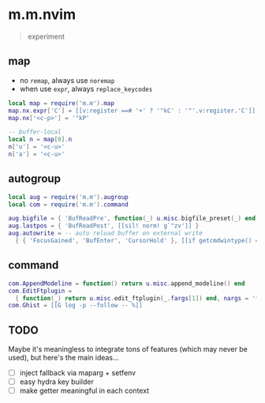 # m.m.nvim
> experiment

## map
* no `remap`, always use `noremap`
* when use `expr`, always `replace_keycodes`

```lua
local map = require('m.m').map
map.nx.expr['C'] = [[v:register ==# '+' ? '"kC' : '"'.v:register.'C']]
map.nx['<c-p>'] = '"kP'

-- buffer-local
local n = map[0].n
n['u'] = '<c-u>'
n['a'] = '<c-u>'
```

## autogroup
```lua
local aug = require('m.m').augroup
local com = require('m.m').command

aug.bigfile = { 'BufReadPre', function(_) u.misc.bigfile_preset(_) end }
aug.lastpos = { 'BufReadPost', [[sil! norm! g`"zv']] }
aug.autowrite = -- auto reload buffer on external write
  { { 'FocusGained', 'BufEnter', 'CursorHold' }, [[if getcmdwintype() == ''| checkt | endif]] }
```

## command
```lua
com.AppendModeline = function() return u.misc.append_modeline() end
com.EditFtplugin =
  { function(_) return u.misc.edit_ftplugin(_.fargs[1]) end, nargs = '*', complete = 'filetype' }
com.Ghist = [[G log -p --follow -- %]]
```

## TODO
Maybe it's meaningless to integrate tons of features (which may never be used), but here's the main ideas...
* [ ] inject fallback via maparg + setfenv
* [ ] easy hydra key builder
* [ ] make getter meaningful in each context
